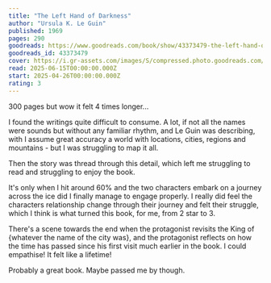 ```yaml
---
title: "The Left Hand of Darkness"
author: "Ursula K. Le Guin"
published: 1969
pages: 290
goodreads: https://www.goodreads.com/book/show/43373479-the-left-hand-of-darkness
goodreads_id: 43373479
cover: https://i.gr-assets.com/images/S/compressed.photo.goodreads.com/books/1545930468l/43373479._SX315_.jpg
read: 2025-06-15T00:00:00.000Z
start: 2025-04-26T00:00:00.000Z
rating: 3
---
```


300 pages but wow it felt 4 times longer...

I found the writings quite difficult to consume. A lot, if not all the names were sounds but without any familiar rhythm, and Le Guin was describing, with I assume great accuracy a world with locations, cities, regions and mountains - but I was struggling to map it all.

Then the story was thread through this detail, which left me struggling to read and struggling to enjoy the book.

It's only when I hit around 60% and the two characters embark on a journey across the ice did I finally manage to engage properly. I really did feel the characters relationship change through their journey and felt their struggle, which I think is what turned this book, for me, from 2 star to 3.

There's a scene towards the end when the protagonist revisits the King of {whatever the name of the city was}, and the protagonist reflects on how the time has passed since his first visit much earlier in the book. I could empathise! It felt like a lifetime!

Probably a great book. Maybe passed me by though.

